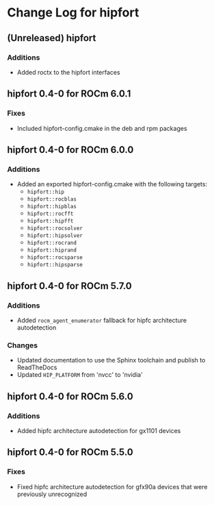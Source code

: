 # Change Log for hipfort

## (Unreleased) hipfort

### Additions

- Added roctx to the hipfort interfaces

## hipfort 0.4-0 for ROCm 6.0.1

### Fixes

- Included hipfort-config.cmake in the deb and rpm packages

## hipfort 0.4-0 for ROCm 6.0.0

### Additions

- Added an exported hipfort-config.cmake with the following targets:
  - `hipfort::hip`
  - `hipfort::rocblas`
  - `hipfort::hipblas`
  - `hipfort::rocfft`
  - `hipfort::hipfft`
  - `hipfort::rocsolver`
  - `hipfort::hipsolver`
  - `hipfort::rocrand`
  - `hipfort::hiprand`
  - `hipfort::rocsparse`
  - `hipfort::hipsparse`

## hipfort 0.4-0 for ROCm 5.7.0

### Additions

- Added `rocm_agent_enumerator` fallback for hipfc architecture autodetection

### Changes

- Updated documentation to use the Sphinx toolchain and publish to ReadTheDocs
- Updated `HIP_PLATFORM` from 'nvcc' to 'nvidia'

## hipfort 0.4-0 for ROCm 5.6.0

### Additions

- Added hipfc architecture autodetection for gx1101 devices

## hipfort 0.4-0 for ROCm 5.5.0

### Fixes

- Fixed hipfc architecture autodetection for gfx90a devices that were
  previously unrecognized
